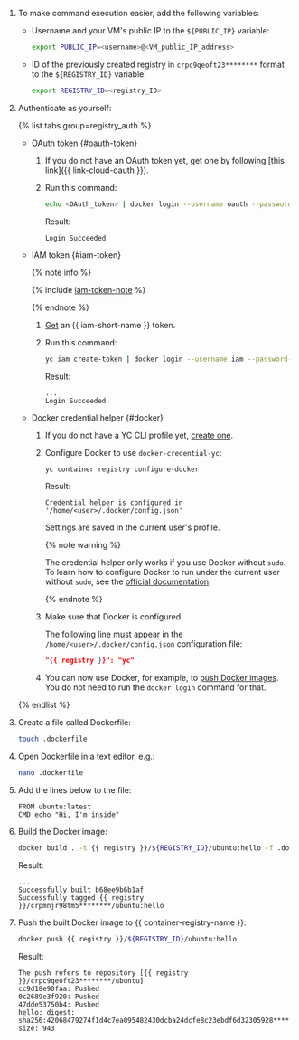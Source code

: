 1. To make command execution easier, add the following variables:
    * Username and your VM's public IP to the `${PUBLIC_IP}` variable:

        ```bash
        export PUBLIC_IP=<username>@<VM_public_IP_address>
        ```

    * ID of the previously created registry in `crpc9qeoft23********` format to the `${REGISTRY_ID}` variable:

        ```bash
        export REGISTRY_ID=<registry_ID>
        ```

1. Authenticate as yourself:

    {% list tabs group=registry_auth %}

    - OAuth token {#oauth-token}

      1. If you do not have an OAuth token yet, get one by following [this link]({{ link-cloud-oauth }}).
      1. Run this command:

          ```bash
          echo <OAuth_token> | docker login --username oauth --password-stdin {{ registry }}
          ```

          Result:

          ```text
          Login Succeeded
          ```

    - IAM token {#iam-token}

      {% note info %}

      {% include [iam-token-note](../../../_includes/iam/iam-token-note.md) %}

      {% endnote %}

      1. [Get](../../../iam/operations/iam-token/create.md) an {{ iam-short-name }} token.
      1. Run this command:

          ```bash
          yc iam create-token | docker login --username iam --password-stdin {{ registry }}
          ```

          Result:

          ```text
          ...
          Login Succeeded
          ```

    - Docker credential helper {#docker}

      1. If you do not have a YC CLI profile yet, [create one](../../../cli/quickstart.md#initialize).
      1. Configure Docker to use `docker-credential-yc`:

          ```bash
          yc container registry configure-docker
          ```

          Result:

          ```text
          Credential helper is configured in '/home/<user>/.docker/config.json'
          ```

          Settings are saved in the current user's profile.

          {% note warning %}

          The credential helper only works if you use Docker without `sudo`. To learn how to configure Docker to run under the current user without `sudo`, see the [official documentation](https://docs.docker.com/engine/install/linux-postinstall/#manage-docker-as-a-non-root-user).

          {% endnote %}

      1. Make sure that Docker is configured.

          The following line must appear in the `/home/<user>/.docker/config.json` configuration file:

          ```json
          "{{ registry }}": "yc"
          ```

      1. You can now use Docker, for example, to [push Docker images](../../../container-registry/operations/docker-image/docker-image-push.md). You do not need to run the `docker login` command for that.

    {% endlist %}

1. Create a file called Dockerfile:

    ```bash
    touch .dockerfile
    ```

1. Open Dockerfile in a text editor, e.g.:

    ```bash
    nano .dockerfile
    ```

1. Add the lines below to the file:

    ```text
    FROM ubuntu:latest
    CMD echo "Hi, I'm inside"
    ```

1. Build the Docker image:

    ```bash
    docker build . -t {{ registry }}/${REGISTRY_ID}/ubuntu:hello -f .dockerfile
    ```

    Result:

    ```text
    ...
    Successfully built b68ee9b6b1af
    Successfully tagged {{ registry }}/crpmnjr98tm5********/ubuntu:hello
    ```

1. Push the built Docker image to {{ container-registry-name }}:

    ```bash
    docker push {{ registry }}/${REGISTRY_ID}/ubuntu:hello
    ```

    Result:

    ```text
    The push refers to repository [{{ registry }}/crpc9qeoft23********/ubuntu]
    cc9d18e90faa: Pushed
    0c2689e3f920: Pushed
    47dde53750b4: Pushed
    hello: digest: sha256:42068479274f1d4c7ea095482430dcba24dcfe8c23ebdf6d32305928******** size: 943
    ```